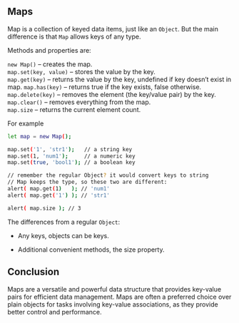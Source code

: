 ## Maps

Map is a collection of keyed data items, just like an `Object`. But the main difference is that `Map` allows keys of any type.


Methods and properties are:

`new Map()` – creates the map.  
`map.set(key, value)` – stores the value by the key.   
`map.get(key)` – returns the value by the key, undefined if key doesn’t exist in map.
`map.has(key)` – returns true if the key exists, false otherwise.    
`map.delete(key)` – removes the element (the key/value pair) by the key.        
`map.clear()` – removes everything from the map.             
`map.size` – returns the current element count.

For example
```sh
let map = new Map();

map.set('1', 'str1');   // a string key
map.set(1, 'num1');     // a numeric key
map.set(true, 'bool1'); // a boolean key

// remember the regular Object? it would convert keys to string
// Map keeps the type, so these two are different:
alert( map.get(1)   ); // 'num1'
alert( map.get('1') ); // 'str1'

alert( map.size ); // 3
```

The differences from a regular `Object`:

* Any keys, objects can be keys.

* Additional convenient methods, the size property.

## Conclusion
Maps are a versatile and powerful data structure that provides key-value pairs for efficient data management.
Maps are often a preferred choice over plain objects for tasks involving key-value associations, as they provide better control and performance.
